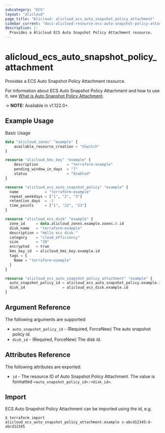 ```yaml
---
subcategory: "ECS"
layout: "alicloud"
page_title: "Alicloud: alicloud_ecs_auto_snapshot_policy_attachment"
sidebar_current: "docs-alicloud-resource-ecs-auto-snapshot-policy-attachment"
description: |-
  Provides a Alicloud ECS Auto Snapshot Policy Attachment resource.
---
```


# alicloud\_ecs\_auto\_snapshot\_policy\_attachment

Provides a ECS Auto Snapshot Policy Attachment resource.

For information about ECS Auto Snapshot Policy Attachment and how to use it, see [What is Auto Snapshot Policy Attachment](https://www.alibabacloud.com/help/en/doc-detail/25531.htm).

-> **NOTE:** Available in v1.122.0+.

## Example Usage

Basic Usage

```terraform
data "alicloud_zones" "example" {
	available_resource_creation = "VSwitch"
}

resource "alicloud_kms_key" "example" {
	description             = "terraform-example"
	pending_window_in_days  = "7"
	status                  = "Enabled"
}

resource "alicloud_ecs_auto_snapshot_policy" "example" {
  name            = "terraform-example"
  repeat_weekdays = ["1", "2", "3"]
  retention_days  = -1
  time_points     = ["1", "22", "23"]
}

resource "alicloud_ecs_disk" "example" {
  zone_id     = data.alicloud_zones.example.zones.0.id
  disk_name   = "terraform-example"
  description = "Hello ecs disk."
  category    = "cloud_efficiency"
  size        = "30"
  encrypted   = true
  kms_key_id  = alicloud_kms_key.example.id
  tags = {
    Name = "terraform-example"
  }
}

resource "alicloud_ecs_auto_snapshot_policy_attachment" "example" {
  auto_snapshot_policy_id = alicloud_ecs_auto_snapshot_policy.example.id
  disk_id                 = alicloud_ecs_disk.example.id
}

```

## Argument Reference

The following arguments are supported:

* `auto_snapshot_policy_id` - (Required, ForceNew) The auto snapshot policy id.
* `disk_id` - (Required, ForceNew) The disk id.

## Attributes Reference

The following attributes are exported:

* `id` - The resource ID of Auto Snapshot Policy Attachment. The value is formatted `<auto_snapshot_policy_id>:<disk_id>`.

## Import

ECS Auto Snapshot Policy Attachment can be imported using the id, e.g.

```shell
$ terraform import alicloud_ecs_auto_snapshot_policy_attachment.example s-abcd12345:d-abcd12345
```
